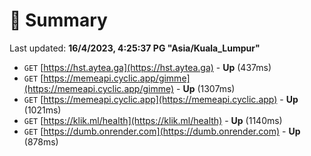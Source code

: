 # 📖 Summary
Last updated: **16/4/2023, 4:25:37 PG "Asia/Kuala_Lumpur"**

- `GET` [https://hst.aytea.ga](https://hst.aytea.ga) - **Up** (437ms)
- `GET` [https://memeapi.cyclic.app/gimme](https://memeapi.cyclic.app/gimme) - **Up** (1307ms)
- `GET` [https://memeapi.cyclic.app](https://memeapi.cyclic.app) - **Up** (1021ms)
- `GET` [https://klik.ml/health](https://klik.ml/health) - **Up** (1140ms)
- `GET` [https://dumb.onrender.com](https://dumb.onrender.com) - **Up** (878ms)
